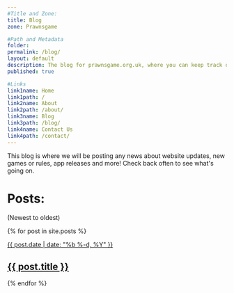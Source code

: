 ```yaml
---
#Title and Zone:
title: Blog
zone: Prawnsgame

#Path and Metadata
folder:
permalink: /blog/
layout: default
description: The blog for prawnsgame.org.uk, where you can keep track of everything happening to do with prawnsgame.org.uk. Featuring news, game updates (for Prawns and Kalamala), and posts about new site features.
published: true

#Links
link1name: Home
link1path: /
link2name: About
link2path: /about/
link3name: Blog
link3path: /blog/
link4name: Contact Us
link4path: /contact/
---
```


This blog is where we will be posting any news about website updates, new games or rules, app releases and more! Check back often to see what's going on.

Posts:
======

(Newest to oldest)

{% for post in site.posts %}
<div>
<a href="{{ site.url }}{{ post.url }}" class="post">
<p>{{ post.date | date: "%b %-d, %Y" }}</p>
<h2>{{ post.title }}</h2>
</a>
<div>
{% endfor %}

<!--<p class="rss-subscribe">subscribe <a href="{{ "/feed.xml" | prepend: site.baseurl }}">via RSS</a></p>-->
